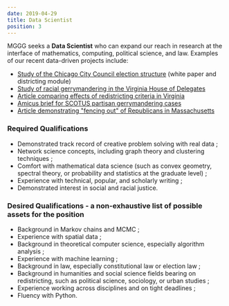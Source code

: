 ```yaml
---
date: 2019-04-29
title: Data Scientist
position: 3
---
```


MGGG seeks a **Data Scientist** who can expand our reach in research at the
interface of mathematics, computing, political science, and law. Examples of our
recent data-driven projects include:

- [Study of the Chicago City Council election structure](http://mggg.org/chicago)
  (white paper and districting module)
- [Study of racial gerrymandering in the Virginia House of Delegates](http://mggg.org/VA-report.pdf)
- [Article comparing effects of redistricting criteria in Virginia](http://mggg.org/VA-criteria.pdf)
- [Amicus brief for SCOTUS partisan gerrymandering cases](http://mggg.org/amicus/)
- [Article demonstrating "fencing out" of Republicans in Massachusetts](https://arxiv.org/pdf/1810.09051.pdf)

### Required Qualifications

- Demonstrated track record of creative problem solving with real data ;
- Network science concepts, including graph theory and clustering techniques ;
- Comfort with mathematical data science (such as convex geometry, spectral
  theory, or probability and statistics at the graduate level) ;
- Experience with technical, popular, and scholarly writing ;
- Demonstrated interest in social and racial justice.

### Desired Qualifications - a non-exhaustive list of possible assets for the position

- Background in Markov chains and MCMC ;
- Experience with spatial data ;
- Background in theoretical computer science, especially algorithm analysis ;
- Experience with machine learning ;
- Background in law, especially constitutional law or election law ;
- Background in humanities and social science fields bearing on redistricting, such as political science, sociology, or urban studies ;
- Experience working across disciplines and on tight deadlines ;
- Fluency with Python.
